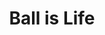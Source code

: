 ---
pid: FS167
title: Ball is Life
location_transcription: West Philly
zipcode: '19104'
outside_phl: 
neighborhood: University City,Belmont,Parkside,Powelton Village
age: '27'
age_range: 20-29
instagram: 
image_file_name: FS_167.jpg
proposal_transcription: Fresh Prince of Bel Aire basketball court in West Philly -
  complete with graffiti!
topic: 
topic_summary: 
type: 
keywords_other: 
credit: 
image_labels: 
twitter: 
facebook: 
permalink: "/monuments/fs167/"
layout: item-page
---